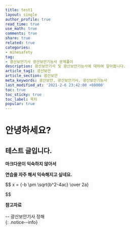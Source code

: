 ```yaml
---
title: test1
layout: single
author_profile: true
read_time: true
use_math: true
comments: true
share: true
related: true
categories:
- minesafety
tag:
- 광산보안기사 광산보안기능사 문제풀이
description: 광산보안기사 및 광산보안기능사에 대하여 알아봅니다.
article_tag1: 광산보안
article_section: 광산보안
meta_keywords: 광산보안, 광산보안기사, 광산보안기능사
last_modified_at: '2021-2-6 23:42:00 +08000'
toc: true
toc_sticky: true
toc_label: 목차
popular: true
---
```

# 안녕하세요?

## 테스트 글입니다.

**마크다운이 익숙하지 않아서**

__연습을 자주 해서 익숙해지고 싶네요.__

$$
x = {-b \pm \sqrt{b^2-4ac} \over 2a}

$$


**참고자료** <br> <br>
-- 광산보안기사 정해<br> 
{: .notice--info}